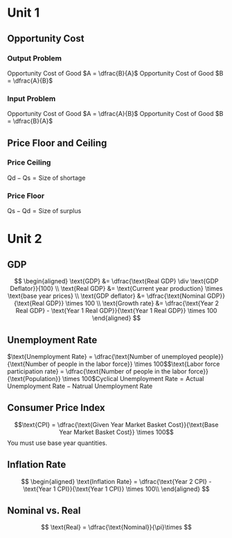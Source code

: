 # Unit 1
## Opportunity Cost
### Output Problem
Opportunity Cost of Good $A = \dfrac{B}{A}$
Opportunity Cost of Good $B = \dfrac{A}{B}$
### Input Problem
Opportunity Cost of Good $A = \dfrac{A}{B}$
Opportunity Cost of Good $B = \dfrac{B}{A}$
## Price Floor and Ceiling
### Price Ceiling
$\text{Qd} - \text{Qs} = \text{Size of shortage}$
### Price Floor
$\text{Qs} - \text{Qd} = \text{Size of surplus}$

# Unit 2
## GDP
$$
\begin{aligned}
\text{GDP} &= \dfrac{\text{Real GDP} \div \text{GDP Deflator}}{100} \\
\text{Real GDP} &= \text{Current year production} \times \text{base year prices} \\
\text{GDP deflator} &= \dfrac{\text{Nominal GDP}}{\text{Real GDP}} \times 100  \\
\text{Growth rate} &= \dfrac{\text{Year 2 Real GDP} - \text{Year 1 Real GDP}}{\text{Year 1 Real GDP}} \times 100
\end{aligned}
$$
## Unemployment Rate
$\text{Unemployment Rate} = \dfrac{\text{Number of unemployed people}}{\text{Number of people in the labor force}} \times 100$$\text{Labor force participation rate} = \dfrac{\text{Number of people in the labor force}}{\text{Population}} \times 100$$\text{Cyclical Unemployment Rate} = \text{Actual Unemployment Rate} - \text{Natrual Unemployment Rate}$
## Consumer Price Index
$$\text{CPI} = \dfrac{\text{Given Year Market Basket Cost}}{\text{Base Year Market Basket Cost}} \times 100$$
You must use base year quantities.
## Inflation Rate
$$
\begin{aligned}
\text{Inflation Rate} = \dfrac{\text{Year 2 CPI} - \text{Year 1 CPI}}{\text{Year 1 CPI}} \times 100\\
\end{aligned}
$$
## Nominal vs. Real
$$
\text{Real} = \dfrac{\text{Nominal}}{\pi}\times
$$